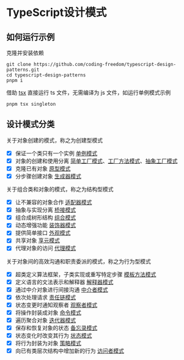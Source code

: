 # TypeScript设计模式

## 如何运行示例

克隆并安装依赖

```
git clone https://github.com/coding-freedom/typescript-design-patterns.git
cd typescript-design-patterns
pnpm i
```

借助 [tsx](https://github.com/esbuild-kit/tsx) 直接运行 ts 文件，无需编译为 js 文件，如运行单例模式示例

```
pnpm tsx singleton
```

## 设计模式分类

关于对象创建的模式，称之为创建型模式

- [x] 保证一个类只有一个实例 [单例模式](./singleton/)
- [x] 对象的创建和使用分离 [简单工厂模式](./simple-factory/)、[工厂方法模式](./factory-method/)、[抽象工厂模式](./abstract-factory/)
- [x] 克隆已有对象 [原型模式](./prototype/)
- [x] 分步骤创建对象 [生成器模式](./builder/)

关于组合类和对象的模式，称之为结构型模式

- [x] 让不兼容的对象合作 [适配器模式](./adapter/)
- [x] 抽象与实现分离 [桥接模式](./bridge/)
- [x] 组合成树形结构 [组合模式](./composite/)
- [x] 动态增强功能 [装饰器模式](./decorator/)
- [x] 提供简单接口 [外观模式](./facade/)
- [x] 共享对象 [享元模式](./flyweight/)
- [x] 代理对象的访问 [代理模式](./proxy/)

关于对象间的高效沟通和职责委派的模式，称之为行为型模式

- [x] 超类定义算法框架，子类实现或重写特定步骤 [模板方法模式](./template-method/)
- [x] 定义语言的文法表示和解释器 [解释器模式](./interpreter/)
- [x] 通过中介对象进行间接沟通 [中介者模式](./mediator/)
- [x] 依次处理请求 [责任链模式](./chain-of-responsibility/)
- [x] 状态变更时通知观察者 [观察者模式](./observer/)
- [x] 将操作封装成对象 [命令模式](./command/)
- [x] 遍历聚合对象 [迭代器模式](./iterator/)
- [x] 保存和恢复对象的状态 [备忘录模式](./memento/)
- [x] 状态变化时改变其行为 [状态模式](./state/)
- [x] 将行为封装为对象 [策略模式](./strategy/)
- [x] 向已有类层次结构中增加新的行为 [访问者模式](./visitor/)

